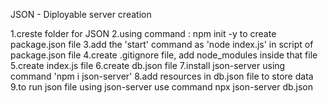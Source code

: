 


JSON - Diployable server creation


1.creste folder for JSON
2.using command : npm init -y to create package.json file
3.add the 'start' command as 'node index.js' in script of package.json file
4.create .gitignore file, add node_modules inside that file
5.create index.js file
6.create db.json file
7.install json-server using command 'npm i json-server' 
8.add resources in db.json file to store data
9.to run json file using json-server use command npx json-server db.json 